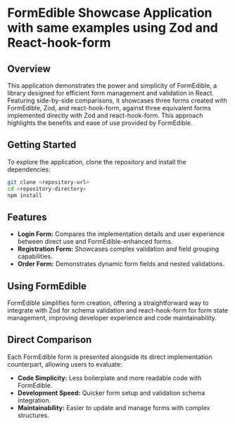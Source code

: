 

# FormEdible Showcase Application with same examples using Zod and React-hook-form

## Overview

This application demonstrates the power and simplicity of FormEdible, a library designed for efficient form management and validation in React. Featuring side-by-side comparisons, it showcases three forms created with FormEdible, Zod, and react-hook-form, against three equivalent forms implemented directly with Zod and react-hook-form. This approach highlights the benefits and ease of use provided by FormEdible.

## Getting Started

To explore the application, clone the repository and install the dependencies:

```bash
git clone <repository-url>
cd <repository-directory>
npm install
```

## Features

- **Login Form:** Compares the implementation details and user experience between direct use and FormEdible-enhanced forms.
- **Registration Form:** Showcases complex validation and field grouping capabilities.
- **Order Form:** Demonstrates dynamic form fields and nested validations.

## Using FormEdible

FormEdible simplifies form creation, offering a straightforward way to integrate with Zod for schema validation and react-hook-form for form state management, improving developer experience and code maintainability.

## Direct Comparison

Each FormEdible form is presented alongside its direct implementation counterpart, allowing users to evaluate:

- **Code Simplicity:** Less boilerplate and more readable code with FormEdible.
- **Development Speed:** Quicker form setup and validation schema integration.
- **Maintainability:** Easier to update and manage forms with complex structures.

